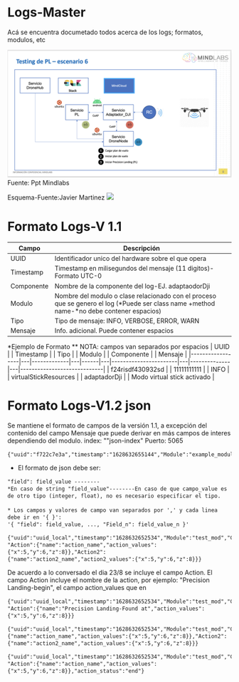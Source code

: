 # Logs-Master
Acá se encuentra documetado todos acerca de los logs; formatos, modulos, etc

<img src="https://github.com/FranHerreraR/Logs-Master/blob/main/image.png" width="700" />
Fuente: Ppt Mindlabs

Esquema-Fuente:Javier Martinez
<img src="https://github.com/FranHerreraR/logstash/blob/main/logstash.jpg" width="650" />


# Formato Logs-V 1.1
| Campo      | Descripción                                                                                                                               |
|------------|-------------------------------------------------------------------------------------------------------------------------------------------|
| UUID       | Identificador unico del hardware sobre el que opera                                                                                       |
| Timestamp  | Timestamp en milisegundos del mensaje (11 digitos)-Formato UTC-0                                                                          |
| Componente | Nombre de la componente del log-EJ. adaptaodorDji                                                                                         |
| Modulo     | Nombre del modulo o clase relacionado con el proceso que se genero el log (*Puede ser class name +method name-*no debe contener espacios) |
| Tipo       | Tipo de mensaje: INFO, VERBOSE, ERROR, WARN                                                                                               |
| Mensaje    | Info. adicional. Puede contener espacios                                                                                                  |

*Ejemplo de Formato
  ** NOTA: campos van separados por espacios
 | UUID             |   | Timestamp   |   | Tipo |   | Modulo                |   | Componente   |   | Mensaje                     |
|------------------|---|-------------|---|------|---|-----------------------|---|--------------|---|-----------------------------|
| f24risdf430932sd |   | 11111111111 |   | INFO |   | virtualStickResources |   | adaptadorDji |   | Modo virtual stick activado |

# Formato Logs-V1.2 json
Se mantiene el formato de campos de la versión 1.1, a excepción del contenido del campo Mensaje que puede derivar en más campos de interes dependiendo del modulo.
index: ""json-index"
Puerto: 5065
```
{"uuid":"f722c7e3a","timestamp":"1628632655144","Module":"example_module","Component":"example_component","example_field":example_value"}
```
* El formato de json debe ser:
```
"field": field_value -------- 
*En caso de string "field_value"--------En caso de que campo_value es de otro tipo (integer, float), no es necesario especificar el tipo.

* Los campos y valores de campo van separados por ',' y cada linea debe ir en '{ }':
'{ "field": field_value, ..., "Field_n": field_value_n }'
```
```
{"uuid":"uuid_local","timestamp":"1628632652534","Module":"test_mod","Component":"test_component", "Action":{"name":"action_name","action_values":{"x":5,"y":6,"z":8}},"Action2":{"name":"action2_name","action2_values":{"x":5,"y":6,"z":8}}}
```
De acuerdo a lo conversado el dia 23/8 se incluye el campo Action. El campo Action incluye el nombre de la action, por ejemplo: "Precision Landing-begin", el campo action_values que en

```
{"uuid":"uuid_local","timestamp":"1628632652534","Module":"test_mod","Component":"test_component", "Action":{"name":"Precision Landing-Found at","action_values":{"x":5,"y":6,"z":8}}}
```
```
{"uuid":"uuid_local","timestamp":"1628632652534","Module":"test_mod","Component":"test_component","Action":{"name":"action_name","action_values":{"x":5,"y":6,"z":8}},"Action2":{"name":"action2_name","action_values":{"x":5,"y":6,"z":8}}}
```
```
{"uuid":"uuid_local","timestamp":"1628632652534","Module":"test_mod","Component":"test_component", "Action":{"name":"action_name","action_values":{"x":5,"y":6,"z":8}},"action_status":"end"}
```

